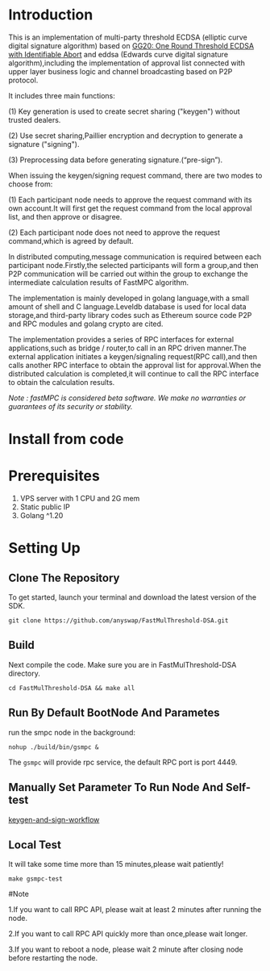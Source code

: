 # Introduction
This is an implementation of multi-party threshold ECDSA (elliptic curve digital signature algorithm) based on [GG20: One Round Threshold ECDSA with Identifiable Abort](https://eprint.iacr.org/2020/540.pdf) and eddsa (Edwards curve digital signature algorithm),including the implementation of approval list connected with upper layer business logic and channel broadcasting based on P2P protocol.

It includes three main functions:

(1) Key generation is used to create secret sharing ("keygen") without trusted dealers.

(2) Use secret sharing,Paillier encryption and decryption to generate a signature ("signing").

(3) Preprocessing data before generating signature.(“pre-sign”).

When issuing the keygen/signing request command, there are two modes to choose from:

(1) Each participant node needs to approve the request command with its own account.It will first get the request command from the local approval list, and then approve or disagree.

(2) Each participant node does not need to approve the request command,which is agreed by default.

In distributed computing,message communication is required between each participant node.Firstly,the selected participants will form a group,and then P2P communication will be carried out within the group to exchange the intermediate calculation results of FastMPC algorithm.

The implementation is mainly developed in golang language,with a small amount of shell and C language.Leveldb database is used for local data storage,and third-party library codes such as Ethereum source code P2P and RPC modules and golang crypto are cited.

The implementation provides a series of RPC interfaces for external applications,such as bridge / router,to call in an RPC driven manner.The external application initiates a keygen/signaling request(RPC call),and then calls another RPC interface to obtain the approval list for approval.When the distributed calculation is completed,it will continue to call the RPC interface to obtain the calculation results.

*Note : fastMPC is considered beta software. We make no warranties or guarantees of its security or stability.*

# Install from code
# Prerequisites
1. VPS server with 1 CPU and 2G mem
2. Static public IP
3. Golang ^1.20

# Setting Up
## Clone The Repository
To get started, launch your terminal and download the latest version of the SDK.
```
git clone https://github.com/anyswap/FastMulThreshold-DSA.git
```
## Build
Next compile the code. Make sure you are in FastMulThreshold-DSA directory.
```
cd FastMulThreshold-DSA && make all
```

## Run By Default BootNode And Parametes
run the smpc node in the background:
```
nohup ./build/bin/gsmpc &
```
The `gsmpc` will provide rpc service, the default RPC port is port 4449.

## Manually Set Parameter To Run Node And Self-test 
[keygen-and-sign-workflow](https://github.com/anyswap/FastMulThreshold-DSA/wiki/keygen-and-sign-workflow)

## Local Test
It will take some time more than 15 minutes,please wait patiently!
```
make gsmpc-test
```

#Note

1.If you want to call RPC API, please wait at least 2 minutes after running the node.

2.If you want to call RPC API quickly more than once,please wait longer.

3.If you want to reboot a node, please wait 2 minute after closing node before restarting the node.


